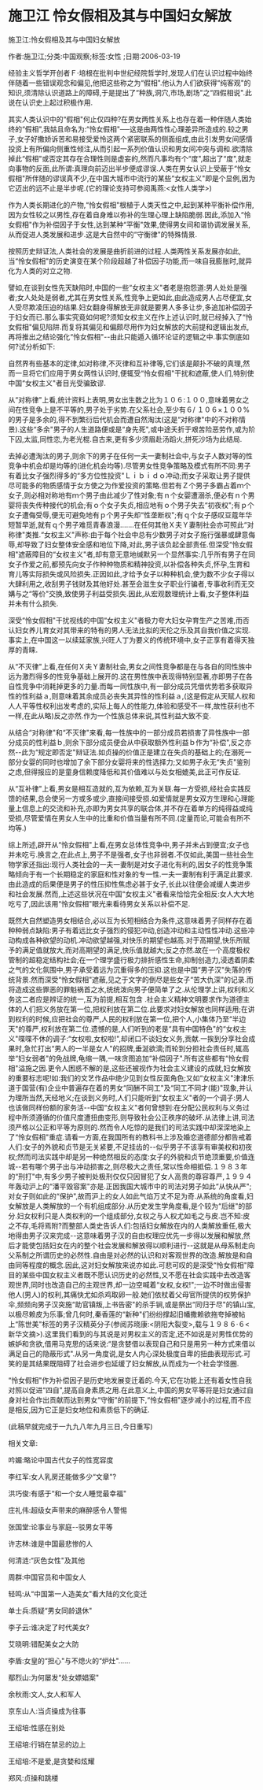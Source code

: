 # 施卫江  怜女假相及其与中国妇女解放

施卫江:怜女假相及其与中国妇女解放

作者:施卫江;分类:中国观察;标签:女性 ;日期:2006-03-19

经验主义哲学开创者Ｆ·培根在批判中世纪经院哲学时,发现人们在认识过程中始终伴随着一些错误观念和偏见,他把这些称之为“假相".他认为人们欲获得“纯客观"的知识,须清除认识道路上的障碍,于是提出了“种族,洞穴,市场,剧场"之“四假相说".此说在认识史上起过积极作用.

其实人类认识中的“假相"何止仅四种?在男女两性关系上也存在着一种伴随人类始终的“假相",我姑且命名为:“怜女假相"──这是由两性性心理差异所造成的.较之男子,女子好撒娇诉苦和易接受爱怜这两个紧密联系的侧面组成,由此引发男女间感情投资上有所偏向侧重性倾注,从而引起一系列价值认识和男女间冲突与调和.欲清除掉此“假相"或否定其存在合理性则是虚妄的,然而凡事均有个“度",超出了“度",就走向事物的反面,此所谓:真理向前迈出半步便成谬误.人类在男女认识上受蔽于“怜女假相"所伴随的谬误真不少,在中国大城市中流行的某些“女权主义"即是个显例,因为它迈出的远不止是半步呢.(它的理论支持可参阅禹燕:<女性人类学>)

作为人类长期进化的产物,“怜女假相"根植于人类天性之中,起到某种平衡补偿作用,因为女性较之以男性,存在着自身难以弥补的生理心理上缺陷脆弱.因此,添加入“怜女假相"作为补偿因子于女性,达到某种“平衡"效果,使得男女间和谐协调发展关系,从而促进人类发展和进步.这是大自然中的“守衡律"的特殊情景.

按照历史辩证法,人类社会的发展是曲折前进的过程.人类两性关系发展亦如此,当“怜女假相"的历史演变在某个阶段超越了补偿因子功能,而一味自我膨胀时,就异化为人类的对立之物.

譬如,在谈到女性先天缺陷时,中国的一些“女权主义"者老是抱怨道:男人处处是强者;女人处处是弱者,尤其在男女性关系,性竞争上更如此,由此造成男人占尽便宜,女人受尽欺凌压迫的结果.妇女翻身得解放无非就是要男人多多让步,多追加补偿因子于妇女而已.那么事实究竟如何呢?须知女权主义在作上述认识时,就已经掉入了“怜女假相"偏见陷阱.而复将其偏见和偏颇尽用作为妇女解放的大前提和逻辑出发点,再将推出之结论强化“怜女假相"--由此只能遁入循环论证的逻辑之中.事实倒底如何?试分析如下:

自然界有些基本的定律,如对称律,不灭律和互补律等,它们该是颠扑不破的真理,然而一旦将它们应用于男女两性认识时,便辄受“怜女假相"干扰和遮蔽,使人们,特别使中国“女权主义"者目光受骗致谬.

从“对称律"上看,统计资料上表明,男女出生数之比为１０６:１００,意味着男女之间在性竞争上是不平等的,男子处于劣势.在父系社会,至少有６/ １０６×１００% 的男子是多余的,得不到繁衍后代机会而遭自然淘汰(这是“对称律"中的不对称情景).这些“多余"男子的人生道路便或是“身先死",或中途夭折于艰苦险恶劳作,或为阶下囚,太监,同性恋,为老光棍.自古来,更有多少须眉赴汤蹈火,拼死沙场为此结局.

去掉必遭淘汰的男子,则余下的男子在任何一夫一妻制社会中,与女子人数对等的性竞争中机会却是均等的(进化机会均等).尽管男女性竞争策略及模式有所不同:男子有着比女子强烈得多的“多方位性投资"Ｌｉｂｉｄｏ冲动;而女子采取让男子提供尽可能多的物质感情于女方使之为作爱投资的策略.但若有Ｚ个男子多霸占着ｍ个女子,则必相对称地有ｍ个男子由此减少了性对象;有ｎ个女婴遭溺杀,便必有ｎ个男婴将丧失传种接代的机会;有ｏ个女子失贞,相应地有ｏ个男子失去“初夜权";有ｐ个女子遭侮受辱,便无可避免地有ｐ个男子失却“性垄断权";有ｑ个女子感叹豆蔻年华短暂早逝,就有ｑ个男子难觅青春浪漫.......在任何其他Ｘ夫Ｙ妻制社会亦可照此“对称律"类推.“女权主义"声称:由于每个社会中总有少数男子对女子施行强暴或肆意侮辱,却导致了妇女整体安全感和地位下降,对此,男子该负起全部责任.但深受“怜女假相"遮蔽障目的“女权主义"者,却有意无意地缄默另一个显然事实:几乎所有男子在同女子作爱之前,都预先向女子作种种物质和精神投资,以补偿各种失贞,怀孕,生育和育儿等实际损失或风险损失.正因如此,才给予女子以种种机会,使为数不少女子得以大肆利用之,收刮男子钱财及其他好处.甚至会滋生女子职业行骗者,专事收利而无交媾与之“等价"交换,致使男子利益受损失.因此,从宏观数理统计上看,女子整体利益并未有什么损失.

深受“怜女假相"干扰视线的中国“女权主义"者极力夸大妇女孕育生产之苦难,而否认妇女养儿育女对其带来的特有的男人无法比拟的天伦之乐及其自我价值之实现.事实上,在中国这一以续延家族,兴旺人丁为要义的传统环境中,女子正享有着得天独厚的青睐.

从“不灭律"上看,在任何Ｘ夫Ｙ妻制社会,男女之间性竞争都是在与各自的同性族中远为激烈得多的性竞争基础上展开的.这在男性族中表现得特别显著,亦即男子在各自性竞争中消耗掉更多的力量.而每一同性族中,有一部分成员凭借优势若多获取异性的性利益ａ,则意味着其余成员必丧失其异性的性利益ａ,(这是假定从天赋人权和人人平等性权利出发考虑的,实际上每人的性能力,体验和感受不一样,故性获利也不一样,在此从略)反之亦然.作为一个性族总体来说,其性利益大致不变.

从结合“对称律"和“不灭律"来看,每一性族中的一部分成员若损害了异性族中一部分成员的性利益ｂ,则余下部分成员便会从中获取额外性利益ｂ作为“补偿",反之亦然--此为“规定即否定"辩证法.如贞操的价值正是建立在失贞的基础上的;在溺死一部分女婴的同时也增加了余下部分女婴将来的性选择力;又如男子永无“失贞"鉴别之虑,但得报应的是童身信赖度降低和其价值难以与处女相媲美,此正可作反证.

从“互补律"上看,男女是相互造就的,互为依赖,互为关联.每一方受损,经社会实践反馈的结果,总会使另一方或多或少,直接间接受损.如爱情就是男女双方生理和心理能量上信息上的交流和补充,亦即为男女共享的联合体,并不存在着单方的纯得益或纯受损,尽管爱情在男女人生中的比重和价值当量有所不同.(定量而论,可能会有所不均等.)

综上所述,辟开从“怜女假相"上看,在男女总体性竞争中,男子并未占到便宜;女子也并未吃亏.换言之,在此点上,男子不是强者,女子也非弱者.不仅如此,美国一些社会生物学家还指出:现行人类社会的一夫一妻制是对女子进化有利的,因女子的性竞争策略倾向于有一个长期稳定的家庭和性对象的专一性.一夫一妻制有利于满足此要求.由此造成的后果便是男子的性压抑性焦虑必甚于女子,长此以往便会减缓人类进步和社会发展.然而,上述这些状况在中国“女权主义"者看来恰恰完全相反:女人大大地吃亏了,因此该用“怜女假相"眼光来看待男女关系以补偿不足.

既然大自然塑造男女相结合,必以互为长短相结合为条件,这意味着男子同样存在着种种弱点缺陷:男子有着远比女子强烈的侵犯冲动,创造冲动和主动性性冲动.这些冲动构成各种欲望的动机.冲动欲望越强,对快乐的期望也越高.对于高期望,快乐所赋予的满足值就放大,而对高期望的满足,快乐值就越大;反之亦然.故在一个高度极权管制的超稳定结构社会;在一个理学盛行极力排折感性生命,抑制创造力,浸透着阴柔之气的文化氛围中,男子承受着远为沉重得多的压抑.这也是中国“男子汉"失落的传统背景.然而深受“怜女假相"遮蔽,见之于文字的倒尽是些女子“苦大仇深"的记录.而将造成这些罪恶的罪魁祸首之水,统统泼向男子便简单了之.从伦理学上讲,权利和义务这二者应是辨证的统一,互为前提,相互包含 .社会主义精神文明要求作为道德主体的人们把义务放在第一位,把权利放在第二位.此要求对妇女解放也同样适用;在讲到权利的时候,应把社会的尊严,人民的权利放在第一位,把个人,小集体乃至“半边天"的尊严,权利放在第二位.遗憾的是,人们听到的老是“具有中国特色"的“女权主义"喋喋不休的调子:“女权啦,女权啦!",却闭口不谈妇女义务,贡献.一挨到分享社会成果时,急忙打出“男人的一半是女人"的招牌,垂涎欲滴;而轮到分担社会责任时,辄高举“妇女弱者"的免战牌,龟缩一隅,一味贪图追加“补偿因子".所有这些都有“怜女假相"溢施之因.更令人困惑不解的是,这些还被视作为社会主义建设的成就,妇女解放的重要标志呢!如:我们的文艺作品中绝少见到女性反面角色;又如“女权主义"津津乐道于国营(有)企业中普遍存在着的男女“同酬不同工"及“同工不同才(能)"现象,并认为理所当然,天经地义;在谈到义务时,人们只能听到“女权主义"者的一个调子:男人也该做同样份额的家务活--中国“女权主义"者何曾想到:在分配公民权利与义务过程中所须遵循的价值尺度遭扭曲变形,则导致社会公正秩序的破坏.从法律上讲,司法须严格以公正和平等为原则的.然而令人吃惊的是我们的司法实践中却深深地染上了“怜女假相"重症.请看一方面,在我国所有的教科书上涉及婚恋道德部分都告戒着人们:女子的外貌和贞节是无关紧要,不足挂齿的--似乎男子不该享有审美权和初夜权;然而司法实践中却是另一种绝然相反的态度:女子的外貌和贞节绝顶重要,价值连城--若有哪个男子出与冲动损害之,则尽极大之责任,常以性命相抵偿.１９８３年的“刑打"中,有多少男子被判处极刑仅仅只因冒犯了女人高贵的尊容尊严,１９９４年轰动沪上的“潘平毁容案"亦是.正因我国大城市中的司法对男子如此“从快从严";对女子则如此的“保护",故而沪上的女人如此气焰万丈不足为奇.从系统的角度看,妇女解放是人类解放的一个有机组成部分.从历史发生学角度看,是个较为“后继"的部分.妇女权利只是人类权利的一个组成部分,女权之与人权尤如毛之与皮.岂不知:皮之不存,毛将焉附?而整部人类史告诉人们:包括妇女解放在内的人类解放重任,极大地得由男子汉来完成--这意味着男子汉的自由权理应优先一步得以发展和解放,然后才能使包括妇女在内的整个社会发展和解放得以顺利进行--这就是从母系制走向父系制之所谓历史的必然性.自由是对必然的认识和对客观世界的改造.解放是和自由同等程度的概念.因此,这对妇女解放来说亦如此.可悲可叹的是深受“怜女假相"障目的某些中国女权主义者既不愿认识历史的必然性,又不愿在社会实践中去改造客观世界,同时也改造自己的主观世界,却一边空喊着“女权,女权!";一边不时做出侵害他人(男人)的权利,其痛快尤如杀鸡取卵一般.她们依杖着父母官所提供的权势保护伞,频频向男子汉突施“助官镇叛,上书告密"的杀手锏,或是祭出“同归于尽"的镇山宝,以极尽赖皮为乐事;曾几何时,秦香莲的“新种"们纷纷撑起旧幡撒赖欲拖夸掉被帖上“陈世美"标签的男子汉精英分子(参阅苏晓康:<阴阳大裂变>,载与１９８６·６<新华文摘>).这里我们看到的与其说是对男权主义的否定,还不如说是对男性优势的嫉妒和贪欲,借用马克思的话来说:“是贪婪借以表现自己和只是用另一种方式来借以满足自己的隐蔽形式".从另一角度说,是女人内心深处极度自卑的扭曲表现形式.可笑的是其结果既阻碍了社会进步也延缓了妇女解放,从而成为一个社会学怪圈.

“怜女假相"作为补偿因子是历史地发展变迁着的.今天,它在功能上还有着女性自我对照以促进“四自",提高自身素质之用.在此意义上,中国的男女平等将是妇女通过自身对社会作出贡献而达到男女“守衡"的前提下,“怜女假相"逐步减小的过程,而不应是相反,因为它正是妇女地位和素质低下的确证.

(此稿早就完成于一九九八年九月三日,今日重写)



相关文章:

吟媚:略论中国古代女子的性宽容度

李红军:女人乳房还能做多少“文章"?

洪巧俊:有感于“和一个女人睡觉最幸福"

庄礼伟:超级女声带来的麻醉感令人警惕

张国堂:论事业与家庭--驳男女平等

许志林:谁是中国最悲惨的人

何清涟:“灰色女性"及其他

周群:中国官员和中国女人

轻鸣:从“中国第一人造美女"看大陆的文化变迁

单士兵:质疑“男女同龄退休"

李子云:谁决定了时代美女?

艾晓明:错配美女之大防

李盾:女皇的“担心"与不熄火的“炉灶"......

鄢烈山:为何屡发“处女嫖娼案"

余秋雨:文人,女人和军人

京东山人:当贞操成为往事

王绍培:性感在别处

王绍培:行销在禁忌的边上

王绍培:不是爱,是贪婪和炫耀

郑风:贞操和跳楼